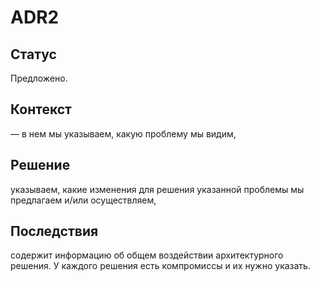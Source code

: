 # ADR2

## Статус
Предложено.

## Контекст
— в нем мы указываем, какую проблему мы видим,

## Решение 
указываем, какие изменения для решения указанной проблемы мы предлагаем и/или осуществляем,

## Последствия 
содержит информацию об общем воздействии архитектурного решения. У каждого решения есть компромиссы и их нужно указать.

